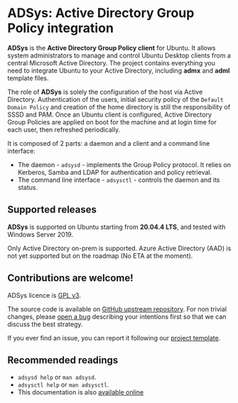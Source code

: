 # ADSys: Active Directory Group Policy integration

**ADSys** is the **Active Directory Group Policy client** for Ubuntu. It allows system administrators to manage and control Ubuntu Desktop clients from a central Microsoft Active Directory.
The project contains everything you need to integrate Ubuntu to your Active Directory, including **admx** and **adml** template files.

The role of **ADSys** is solely the configuration of the host via Active Directory. Authentication of the users, initial security policy of the `Default Domain Policy` and creation of the home directory is still the responsibility of SSSD and PAM.
Once an Ubuntu client is configured, Active Directory Group Policies are applied on boot for the machine and at login time for each user, then refreshed periodically.

It is composed of 2 parts: a daemon and a client and a command line interface:

* The daemon - `adsysd` - implements the Group Policy protocol. It relies on Kerberos, Samba and LDAP for authentication and policy retrieval.
* The command line interface - `adsysctl` - controls the daemon and its status.

## Supported releases

**ADSys** is supported on Ubuntu starting from **20.04.4 LTS**, and tested with Windows Server 2019.

Only Active Directory on-prem is supported. Azure Active Directory (AAD) is not yet supported but on the roadmap (No ETA at the moment).

## Contributions are welcome!

ADSys licence is [GPL v3](https://github.com/ubuntu/adsys/blob/main/LICENSE).

The source code is available on [GitHub upstream repository](https://github.com/ubuntu/adsys). For non trivial changes, please [open a bug](https://github.com/ubuntu/adsys/issues/new) describing your intentions first so that we can discuss the best strategy.

If you ever find an issue, you can report it following our [project template](https://github.com/ubuntu/adsys/issues/new).

## Recommended readings

* `adsysd help` or `man adsysd`.
* `adsysctl help` or `man adsysctl`.
* This documentation is also [available online](https://github.com/ubuntu/adsys/wiki)
